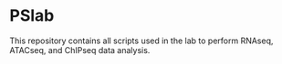 # PSlab

This repository contains all scripts used in the lab to perform RNAseq, ATACseq, and ChIPseq data analysis.
